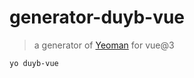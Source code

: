 # generator-duyb-vue

> a generator of [Yeoman](https://yeoman.io/) for vue@3

```sh
yo duyb-vue
```
